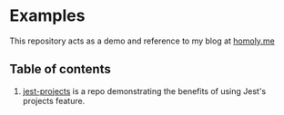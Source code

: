 # Examples

This repository acts as a demo and reference to my blog at [homoly.me](https://homoly.me)

## Table of contents

1. [jest-projects](jest-projects/readme.md) is a repo demonstrating the benefits of using Jest's projects feature.